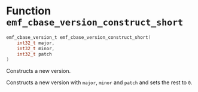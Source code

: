 # Function `emf_cbase_version_construct_short`

```c
emf_cbase_version_t emf_cbase_version_construct_short(
    int32_t major, 
    int32_t minor,
    int32_t patch
)
```

Constructs a new version.

Constructs a new version with `major`, `minor` and `patch` and sets the rest to `0`.
